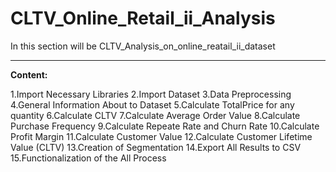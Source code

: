 # CLTV_Online_Retail_ii_Analysis
In this section will be CLTV_Analysis_on_online_reatail_ii_dataset

__________________________________________________________________

**Content:**

1.Import Necessary Libraries
2.Import Dataset
3.Data Preprocessing
4.General Information About to Dataset
5.Calculate TotalPrice for any quantity
6.Calculate CLTV
7.Calculate Average Order Value
8.Calculate Purchase Frequency
9.Calculate Repeate Rate and Churn Rate
10.Calculate Profit Margin
11.Calculate Customer Value
12.Calculate Customer Lifetime Value (CLTV)
13.Creation of Segmentation
14.Export All Results to CSV
15.Functionalization of the All Process
